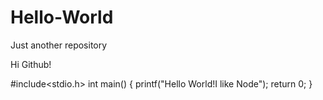 # Hello-World
Just another repository


Hi Github!

#include<stdio.h>
int main()
{
     printf("Hello World!I like Node");
     return 0;
}
